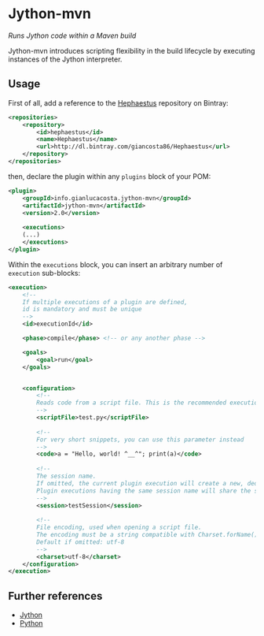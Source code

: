 # Jython-mvn

*Runs Jython code within a Maven build*

Jython-mvn introduces scripting flexibility in the build lifecycle by executing instances of the Jython interpreter.


## Usage

First of all, add a reference to the [Hephaestus](https://bintray.com/giancosta86/Hephaestus) repository on Bintray:

```xml
<repositories>
    <repository>
        <id>hephaestus</id>
        <name>Hephaestus</name>
        <url>http://dl.bintray.com/giancosta86/Hephaestus</url>
    </repository>
</repositories>
```

then, declare the plugin within any `plugins` block of your POM:

```xml
<plugin>
    <groupId>info.gianlucacosta.jython-mvn</groupId>
    <artifactId>jython-mvn</artifactId>
    <version>2.0</version>
    
    <executions>
    (...)
    </executions>
</plugin>
```


Within the `executions` block, you can insert an arbitrary number of `execution` sub-blocks:

```xml
<execution>
    <!-- 
    If multiple executions of a plugin are defined, 
    id is mandatory and must be unique 
    --> 
    <id>executionId</id>

    <phase>compile</phase> <!-- or any another phase -->

    <goals>
        <goal>run</goal>
    </goals>


    <configuration>
        <!-- 
        Reads code from a script file. This is the recommended execution strategy 
        -->
        <scriptFile>test.py</scriptFile>
        
        <!-- 
        For very short snippets, you can use this parameter instead            
        -->
        <code>a = "Hello, world! ^__^"; print(a)</code>
        
        <!--
        The session name. 
        If omitted, the current plugin execution will create a new, dedicated interpreter.
        Plugin executions having the same session name will share the same interpreter.
        -->
        <session>testSession</session>
        
        <!--
        File encoding, used when opening a script file.
        The encoding must be a string compatible with Charset.forName(). 
        Default if omitted: utf-8
        -->
        <charset>utf-8</charset>
    </configuration>
</execution>
```


## Further references

* [Jython](http://www.jython.org/)
* [Python](https://www.python.org/)
